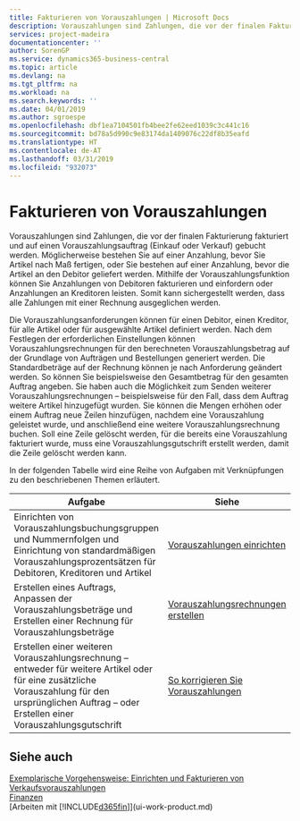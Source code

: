 ```yaml
---
title: Fakturieren von Vorauszahlungen | Microsoft Docs
description: Vorauszahlungen sind Zahlungen, die vor der finalen Fakturierung fakturiert und auf einen Vorauszahlungsauftrag (Einkauf oder Verkauf) gebucht werden. Möglicherweise bestehen Sie auf einer Anzahlung, bevor Sie Artikel nach Maß fertigen, oder Sie bestehen auf einer Anzahlung, bevor die Artikel an den Debitor geliefert werden. Mithilfe der Vorauszahlungsfunktion können Sie Anzahlungen von Debitoren fakturieren und einfordern oder Anzahlungen an Kreditoren leisten. Somit kann sichergestellt werden, dass alle Zahlungen mit einer Rechnung ausgeglichen werden.
services: project-madeira
documentationcenter: ''
author: SorenGP
ms.service: dynamics365-business-central
ms.topic: article
ms.devlang: na
ms.tgt_pltfrm: na
ms.workload: na
ms.search.keywords: ''
ms.date: 04/01/2019
ms.author: sgroespe
ms.openlocfilehash: dbf1ea7104501fb4bee2fe62eed1039c3c441c16
ms.sourcegitcommit: bd78a5d990c9e83174da1409076c22df8b35eafd
ms.translationtype: HT
ms.contentlocale: de-AT
ms.lasthandoff: 03/31/2019
ms.locfileid: "932073"
---
```

# <a name="invoicing-prepayments"></a>Fakturieren von Vorauszahlungen
Vorauszahlungen sind Zahlungen, die vor der finalen Fakturierung fakturiert und auf einen Vorauszahlungsauftrag (Einkauf oder Verkauf) gebucht werden. Möglicherweise bestehen Sie auf einer Anzahlung, bevor Sie Artikel nach Maß fertigen, oder Sie bestehen auf einer Anzahlung, bevor die Artikel an den Debitor geliefert werden. Mithilfe der Vorauszahlungsfunktion können Sie Anzahlungen von Debitoren fakturieren und einfordern oder Anzahlungen an Kreditoren leisten. Somit kann sichergestellt werden, dass alle Zahlungen mit einer Rechnung ausgeglichen werden.  

 Die Vorauszahlungsanforderungen können für einen Debitor, einen Kreditor, für alle Artikel oder für ausgewählte Artikel definiert werden. Nach dem Festlegen der erforderlichen Einstellungen können Vorauszahlungsrechnungen für den berechneten Vorauszahlungsbetrag auf der Grundlage von Aufträgen und Bestellungen generiert werden. Die Standardbeträge auf der Rechnung können je nach Anforderung geändert werden. So können Sie beispielsweise den Gesamtbetrag für den gesamten Auftrag angeben. Sie haben auch die Möglichkeit zum Senden weiterer Vorauszahlungsrechnungen – beispielsweise für den Fall, dass dem Auftrag weitere Artikel hinzugefügt wurden. Sie können die Mengen erhöhen oder einem Auftrag neue Zeilen hinzufügen, nachdem eine Vorauszahlung geleistet wurde, und anschließend eine weitere Vorauszahlungsrechnung buchen. Soll eine Zeile gelöscht werden, für die bereits eine Vorauszahlung fakturiert wurde, muss eine Vorauszahlungsgutschrift erstellt werden, damit die Zeile gelöscht werden kann.  

 In der folgenden Tabelle wird eine Reihe von Aufgaben mit Verknüpfungen zu den beschriebenen Themen erläutert.

|**Aufgabe**|**Siehe**|  
|------------|-------------|  
|Einrichten von Vorauszahlungsbuchungsgruppen und Nummernfolgen und Einrichtung von standardmäßigen Vorauszahlungsprozentsätzen für Debitoren, Kreditoren und Artikel|[Vorauszahlungen einrichten](finance-set-up-prepayments.md)|
|Erstellen eines Auftrags, Anpassen der Vorauszahlungsbeträge und Erstellen einer Rechnung für Vorauszahlungsbeträge|[Vorauszahlungsrechnungen erstellen](finance-how-to-create-prepayment-invoices.md)|  
|Erstellen einer weiteren Vorauszahlungsrechnung – entweder für weitere Artikel oder für eine zusätzliche Vorauszahlung für den ursprünglichen Auftrag – oder Erstellen einer Vorauszahlungsgutschrift|[So korrigieren Sie Vorauszahlungen](finance-how-to-correct-prepayments.md)|  

## <a name="see-also"></a>Siehe auch  
[Exemplarische Vorgehensweise: Einrichten und Fakturieren von Verkaufsvorauszahlungen](walkthrough-setting-up-and-invoicing-sales-prepayments.md)  
[Finanzen](finance.md)  
[Arbeiten mit [!INCLUDE[d365fin](includes/d365fin_md.md)]](ui-work-product.md)
